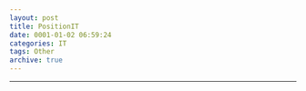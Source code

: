 ```yaml
---
layout: post
title: PositionIT
date: 0001-01-02 06:59:24
categories: IT
tags: Other
archive: true
---
```



------
